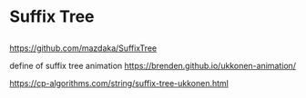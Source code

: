 # Suffix Tree

## 
https://github.com/mazdaka/SuffixTree

define of suffix tree animation
https://brenden.github.io/ukkonen-animation/

https://cp-algorithms.com/string/suffix-tree-ukkonen.html


